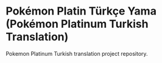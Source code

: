 # Pokémon Platin Türkçe Yama (Pokémon Platinum Turkish Translation)

Pokemon Platinum Turkish translation project repository.
